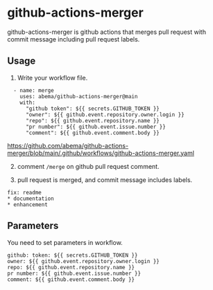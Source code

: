 # github-actions-merger
github-actions-merger is github actions that merges pull request with commit message including pull request labels.

## Usage
1. Write your workflow file.
```
  - name: merge
    uses: abema/github-actions-merger@main
    with: 
      "github token": ${{ secrets.GITHUB_TOKEN }}
      "owner": ${{ github.event.repository.owner.login }}
      "repo": ${{ github.event.repository.name }}
      "pr number": ${{ github.event.issue.number }}
      "comment": ${{ github.event.comment.body }}
```
https://github.com/abema/github-actions-merger/blob/main/.github/workflows/github-actions-merger.yaml

2. comment ```/merge``` on github pull request comment.

3. pull request is merged, and commit message includes labels.
```
fix: readme
* documentation
* enhancement
```

## Parameters
You need to set parameters in workflow.
```
github: token: ${{ secrets.GITHUB_TOKEN }}
owner: ${{ github.event.repository.owner.login }}
repo: ${{ github.event.repository.name }}
pr number: ${{ github.event.issue.number }}
comment: ${{ github.event.comment.body }}
```
